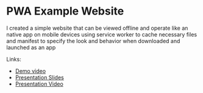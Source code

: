 # PWA Example Website

I created a simple website that can be viewed offline and operate like an native app on mobile devices using service worker to cache necessary files and manifest to specify the look and behavior when downloaded and launched as an app

Links: 
- [Demo video](https://drive.google.com/file/d/1PW8bdpJ2O5oZUIIht6mPfURoleYzF0sS/view?usp=sharing)
- [Presentation Slides](https://docs.google.com/presentation/d/1c03AH33Mmx_z6-jQapvyVqBxvDXGOUJhrs78CGCWVQo/edit?usp=sharing)
- [Presentation Video](https://drive.google.com/file/d/1k7uUYFJhucfbWdB8ydc3M2XBG785CuMR/view?usp=sharing)
